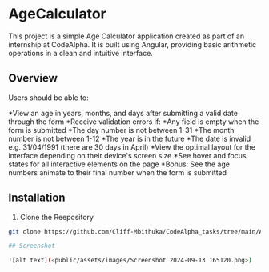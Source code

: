 # AgeCalculator

This project is a simple Age Calculator application created as part of an internship at CodeAlpha. It is built using Angular, providing basic arithmetic operations in a clean and intuitive interface.

## Overview

Users should be able to:

*View an age in years, months, and days after submitting a valid date through the form
  *Receive validation errors if:
  *Any field is empty when the form is submitted
  *The day number is not between 1-31
  *The month number is not between 1-12
  *The year is in the future
  *The date is invalid e.g. 31/04/1991 (there are 30 days in April)
*View the optimal layout for the interface depending on their device's screen size
*See hover and focus states for all interactive elements on the page
*Bonus: See the age numbers animate to their final number when the form is submitted

## Installation

1. Clone the Reepository
```bash
git clone https://github.com/Cliff-Mbithuka/CodeAlpha_tasks/tree/main/Age-calculator

## Screenshot

![alt text](<public/assets/images/Screenshot 2024-09-13 165120.png>)